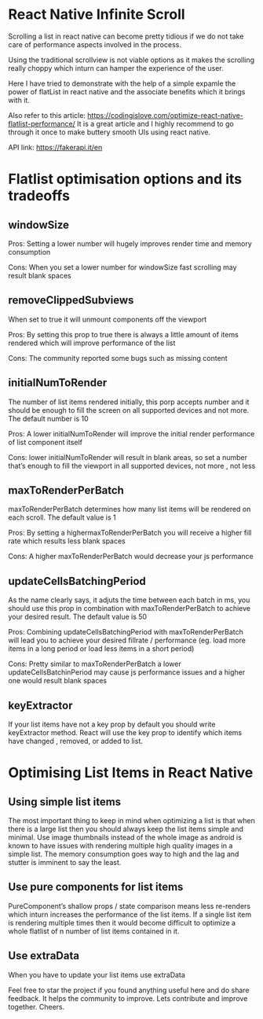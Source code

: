 # React Native Infinite Scroll

Scrolling a list in react native can become pretty tidious if we do not take care of
performance aspects involved in the process.

Using the traditional scrollview is not viable options as it makes the scrolling really choppy
which inturn can hamper the experience of the user.

Here I have tried to demonstrate with the help of a simple expamle the power of flatList in
react native and the associate benefits which it brings with it.

Also refer to this article: https://codingislove.com/optimize-react-native-flatlist-performance/
It is a great article and I highly recommend to go through it once to make buttery smooth UIs using react native.

API link: https://fakerapi.it/en

# Flatlist optimisation options and its tradeoffs

## windowSize

Pros: Setting a lower number will hugely improves render time and memory consumption

Cons: When you set a lower number for windowSize fast scrolling may result blank spaces

## removeClippedSubviews

When set to true it will unmount components off the viewport

Pros: By setting this prop to true there is always a little amount of items rendered which will improve performance of the list

Cons: The community reported some bugs such as missing content

## initialNumToRender

The number of list items rendered initially, this porp accepts number and it should be enough to fill the screen on all supported devices and not more. The default number is 10

Pros: A lower initialNumToRender will improve the initial render performance of list component itself

Cons: lower initialNumToRender will result in blank areas, so set a number that’s enough to fill the viewport in all supported devices, not more , not less

## maxToRenderPerBatch

maxToRenderPerBatch determines how many list items will be rendered on each scroll. The default value is 1

Pros: By setting a highermaxToRenderPerBatch you will receive a higher fill rate which results less blank spaces

Cons: A higher maxToRenderPerBatch would decrease your js performance

## updateCellsBatchingPeriod

As the name clearly says, it adjuts the time between each batch in ms, you should use this prop in combination with maxToRenderPerBatch to achieve your desired result. The default value is 50

Pros: Combining updateCellsBatchingPeriod with maxToRenderPerBatch will lead you to achieve your desired fillrate / performance (eg. load more items in a long period or load less items in a short period)

Cons: Pretty similar to maxToRenderPerBatch a lower updateCellsBatchinPeriod may cause js performance issues and a higher one would result blank spaces

## keyExtractor

If your list items have not a key prop by default you should write keyExtractor method. React will use the key prop to identify which items have changed , removed, or added to list.

# Optimising List Items in React Native

## Using simple list items

The most important thing to keep in mind when optimizing a list is that when there is a large list then you should always keep the list items simple and minimal. Use image thumbnails instead of the whole image as android is known to have issues with rendering multiple high quality images in a simple list. The memory consumption goes way to high and the lag and stutter is imminent to say the least.

## Use pure components for list items

PureComponent’s shallow props / state comparison means less re-renders which inturn increases the performance of the list items. If a single list item is rendering multiple times then it would become difficult to optimize a whole flatlist of n number of list items contained in it.

## Use extraData

When you have to update your list items use extraData

Feel free to star the project if you found anything useful here and do share feedback. It helps the community to improve. Lets contribute and improve together. Cheers.
